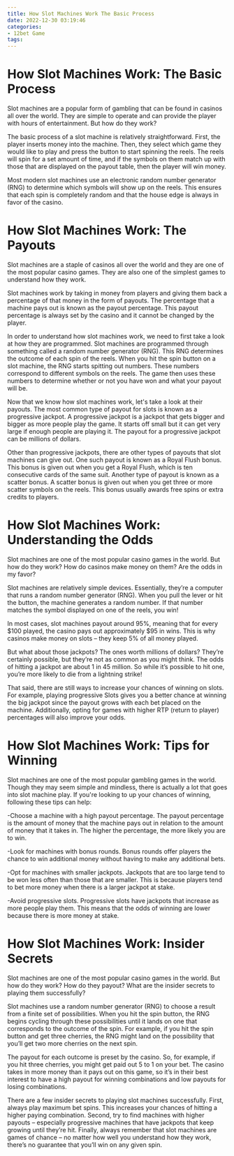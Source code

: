 ```yaml
---
title: How Slot Machines Work The Basic Process 
date: 2022-12-30 03:19:46
categories:
- 12bet Game
tags:
---
```



#  How Slot Machines Work: The Basic Process 

Slot machines are a popular form of gambling that can be found in casinos all over the world. They are simple to operate and can provide the player with hours of entertainment. But how do they work?

The basic process of a slot machine is relatively straightforward. First, the player inserts money into the machine. Then, they select which game they would like to play and press the button to start spinning the reels. The reels will spin for a set amount of time, and if the symbols on them match up with those that are displayed on the payout table, then the player will win money.

Most modern slot machines use an electronic random number generator (RNG) to determine which symbols will show up on the reels. This ensures that each spin is completely random and that the house edge is always in favor of the casino.

#  How Slot Machines Work: The Payouts 

Slot machines are a staple of casinos all over the world and they are one of the most popular casino games. They are also one of the simplest games to understand how they work.

Slot machines work by taking in money from players and giving them back a percentage of that money in the form of payouts. The percentage that a machine pays out is known as the payout percentage. This payout percentage is always set by the casino and it cannot be changed by the player.

In order to understand how slot machines work, we need to first take a look at how they are programmed. Slot machines are programmed through something called a random number generator (RNG). This RNG determines the outcome of each spin of the reels. When you hit the spin button on a slot machine, the RNG starts spitting out numbers. These numbers correspond to different symbols on the reels. The game then uses these numbers to determine whether or not you have won and what your payout will be.

Now that we know how slot machines work, let's take a look at their payouts. The most common type of payout for slots is known as a progressive jackpot. A progressive jackpot is a jackpot that gets bigger and bigger as more people play the game. It starts off small but it can get very large if enough people are playing it. The payout for a progressive jackpot can be millions of dollars.

Other than progressive jackpots, there are other types of payouts that slot machines can give out. One such payout is known as a Royal Flush bonus. This bonus is given out when you get a Royal Flush, which is ten consecutive cards of the same suit. Another type of payout is known as a scatter bonus. A scatter bonus is given out when you get three or more scatter symbols on the reels. This bonus usually awards free spins or extra credits to players.

#  How Slot Machines Work: Understanding the Odds 

Slot machines are one of the most popular casino games in the world. But how do they work? How do casinos make money on them? Are the odds in my favor?

Slot machines are relatively simple devices. Essentially, they’re a computer that runs a random number generator (RNG). When you pull the lever or hit the button, the machine generates a random number. If that number matches the symbol displayed on one of the reels, you win!

In most cases, slot machines payout around 95%, meaning that for every $100 played, the casino pays out approximately $95 in wins. This is why casinos make money on slots – they keep 5% of all money played.

But what about those jackpots? The ones worth millions of dollars? They’re certainly possible, but they’re not as common as you might think. The odds of hitting a jackpot are about 1 in 45 million. So while it’s possible to hit one, you’re more likely to die from a lightning strike!

That said, there are still ways to increase your chances of winning on slots. For example, playing progressive Slots gives you a better chance at winning the big jackpot since the payout grows with each bet placed on the machine. Additionally, opting for games with higher RTP (return to player) percentages will also improve your odds.

#  How Slot Machines Work: Tips for Winning 

Slot machines are one of the most popular gambling games in the world. Though they may seem simple and mindless, there is actually a lot that goes into slot machine play. If you're looking to up your chances of winning, following these tips can help:

-Choose a machine with a high payout percentage. The payout percentage is the amount of money that the machine pays out in relation to the amount of money that it takes in. The higher the percentage, the more likely you are to win.

-Look for machines with bonus rounds. Bonus rounds offer players the chance to win additional money without having to make any additional bets.

-Opt for machines with smaller jackpots. Jackpots that are too large tend to be won less often than those that are smaller. This is because players tend to bet more money when there is a larger jackpot at stake.



-Avoid progressive slots. Progressive slots have jackpots that increase as more people play them. This means that the odds of winning are lower because there is more money at stake.

#  How Slot Machines Work: Insider Secrets

Slot machines are one of the most popular casino games in the world. But how do they work? How do they payout? What are the insider secrets to playing them successfully?

Slot machines use a random number generator (RNG) to choose a result from a finite set of possibilities. When you hit the spin button, the RNG begins cycling through these possibilities until it lands on one that corresponds to the outcome of the spin. For example, if you hit the spin button and get three cherries, the RNG might land on the possibility that you’ll get two more cherries on the next spin.

The payout for each outcome is preset by the casino. So, for example, if you hit three cherries, you might get paid out 5 to 1 on your bet. The casino takes in more money than it pays out on this game, so it’s in their best interest to have a high payout for winning combinations and low payouts for losing combinations.

There are a few insider secrets to playing slot machines successfully. First, always play maximum bet spins. This increases your chances of hitting a higher paying combination. Second, try to find machines with higher payouts – especially progressive machines that have jackpots that keep growing until they’re hit. Finally, always remember that slot machines are games of chance – no matter how well you understand how they work, there’s no guarantee that you’ll win on any given spin.